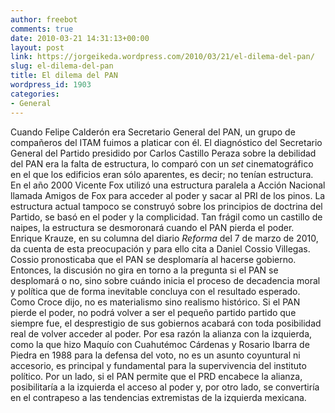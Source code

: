 ```yaml
---
author: freebot
comments: true
date: 2010-03-21 14:31:13+00:00
layout: post
link: https://jorgeikeda.wordpress.com/2010/03/21/el-dilema-del-pan/
slug: el-dilema-del-pan
title: El dilema del PAN
wordpress_id: 1903
categories:
- General
---
```


Cuando Felipe Calderón era Secretario General del PAN, un grupo de compañeros del ITAM fuimos a platicar con él. El diagnóstico del Secretario General del Partido presidido por Carlos Castillo Peraza sobre la debilidad del PAN era la falta de estructura, lo comparó con  un _set_ cinematográfico en el que los edificios eran sólo aparentes, es decir; no tenían estructura.
En el año 2000 Vicente Fox utilizó una estructura paralela a Acción Nacional llamada Amigos de Fox para acceder al poder y sacar al PRI de los pinos.
La estructura actual tampoco se construyó sobre los principios de doctrina del Partido, se basó en el poder y la complicidad. Tan frágil como un castillo de naipes, la estructura se desmoronará cuando el PAN pierda el poder.
Enrique Krauze, en su columna del diario _Reforma_ del 7 de marzo de 2010, da cuenta de esta preocupación y para ello cita a Daniel Cossio Villegas. Cossio pronosticaba que el PAN se desplomaría al hacerse gobierno. Entonces, la discusión no gira en torno a la pregunta si el PAN se desplomará o no, sino sobre cuándo inicia el proceso de decadencia moral y política que de forma inevitable concluya con el resultado esperado. Como Croce dijo, no es materialismo sino realismo histórico.
Si el PAN pierde el poder, no podrá volver a ser el pequeño partido partido que siempre fue, el desprestigio de sus gobiernos acabará con toda posibilidad real de volver acceder al poder.
Por esa razón la alianza con la izquierda, como la que hizo Maquío con Cuahutémoc Cárdenas y Rosario Ibarra de Piedra en 1988 para la defensa del voto, no es un asunto coyuntural ni accesorio, es principal y fundamental para la supervivencia del instituto político.
Por un lado, si el PAN permite que el PRD encabece la alianza, posibilitaría a la izquierda el acceso al poder y, por otro lado, se convertiría en el contrapeso a las tendencias extremistas de la izquierda mexicana. 
